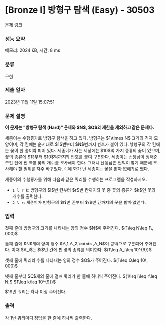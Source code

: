 # [Bronze I] 방형구 탐색 (Easy) - 30503 

[문제 링크](https://www.acmicpc.net/problem/30503) 

### 성능 요약

메모리: 2024 KB, 시간: 8 ms

### 분류

구현

### 제출 일자

2023년 11월 11일 15:07:51

### 문제 설명

<p><strong>이 문제는 ”방형구 탐색 (Hard)” 문제와 $N$, $Q$의 제한을 제외하고 같은 문제다.</strong></p>

<p>세종이는 수행평가로 방형구 탐색을 하고 있다. 방형구는 $1\times N$ 크기의 격자 모양이며, 각 칸에는 순서대로 $1$번부터 $N$번까지 번호가 붙어 있다. 방형구의 각 칸에는 꽃이 한 송이씩 피어 있다. 세종이가 사는 세상에는 $10$억 가지 종류의 꽃이 있으며, 꽃의 종류에 $1$부터 $10$억까지의 번호를 붙여 구분한다. 세종이는 선생님이 정해준 구간 안에 핀 특정 꽃의 개수를 조사해야 한다. 그러나 선생님은 변덕이 많기 때문에 조사해야 할 범위를 자주 바꾸었다. 이에 화가 난 세종이는 꽃을 밟아 없애기로 했다.</p>

<p>세종이의 수행평가를 위해 다음과 같은 쿼리를 수행하는 프로그램을 작성하시오.</p>

<ul>
	<li><code>1 l r k</code>: 방형구의 $l$번 칸부터 $r$번 칸까지의 꽃 중 꽃의 종류가 $k$인 꽃의 개수를 출력한다.</li>
	<li><code>2 l r</code>: 세종이가 방형구의 $l$번 칸부터 $r$번 칸까지의 꽃을 밟아 없앤다.</li>
</ul>

### 입력 

 <p>첫째 줄에 방형구의 크기를 나타내는 양의 정수 $N$이 주어진다. $(1\leq N\leq 1\, 000)$</p>

<p>둘째 줄에 $N$개의 양의 정수 $A_1,A_2,\cdots ,A_N$이 공백으로 구분되어 주어진다. 이때 $A_i$는 $i$번 칸에 핀 꽃의 종류를 의미한다. $(1\leq A_i\leq 10^{9})$</p>

<p>셋째 줄에 쿼리의 수를 나타내는 양의 정수 $Q$가 주어진다. $(1\leq Q\leq 10\, 000)$</p>

<p>넷째 줄부터 $Q$개의 줄에 걸쳐 쿼리가 한 줄에 하나씩 주어진다. $(1\leq l\leq r\leq N;$ $1\leq k\leq 10^{9})$</p>

<p>$1$번 쿼리는 하나 이상 주어진다.</p>

### 출력 

 <p>각 1번 쿼리마다 정답을 한 줄에 하나씩 출력한다.</p>

